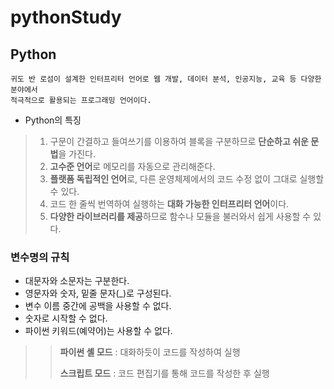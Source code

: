 # pythonStudy

## Python
```
귀도 반 로섬이 설계한 인터프리터 언어로 웹 개발, 데이터 분석, 인공지능, 교육 등 다양한 분야에서
적극적으로 활용되는 프로그래밍 언어이다.
```
* Python의 특징
> 1. 구문이 간결하고 들여쓰기를 이용하여 블록을 구분하므로 **단순하고 쉬운 문법**을 가진다.
> 2. **고수준 언어**로 메모리를 자동으로 관리해준다.
> 3. **플랫폼 독립적인 언어**로, 다른 운영체제에서의 코드 수정 없이 그대로 실행할 수 있다.
> 4. 코드 한 줄씩 번역하여 실행하는 **대화 가능한 인터프리터 언어**이다.
> 5. **다양한 라이브러리를 제공**하므로 함수나 모듈을 불러와서 쉽게 사용할 수 있다.

### 변수명의 규칙
* 대문자와 소문자는 구분한다.
* 영문자와 숫자, 밑줄 문자(_)로 구성된다.
* 변수 이름 중간에 공백을 사용할 수 없다.
* 숫자로 시작할 수 없다.
* 파이썬 키워드(예약어)는 사용할 수 없다.

>> **파이썬 셸 모드** : 대화하듯이 코드를 작성하여 실행
>> 
>> **스크립트 모드** : 코드 편집기를 통해 코드를 작성한 후 실행
